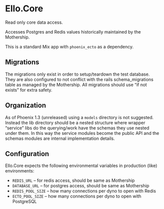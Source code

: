 # Ello.Core

Read only core data access.

Accesses Postgres and Redis values historically maintained by the Mothership.

This is a standard Mix app with `phoenix_ecto` as a dependency.

## Migrations

The migrations only exist in order to setup/teardown the test database. They are
also configured to not conflict with the rails schema_migrations table as
managed by the Mothership. All migrations should use “if not exists” for
extra safety.

## Organization

As of Phoenix 1.3 (unreleased) using a `models` directory is not suggested.
Instead the lib directory should be a nested structure where wrapper “service”
libs do the querying/work have the schemas they use nested under them. In this
way the service modules become the public API and the schemas modules are
internal implementation details.

## Configuration

Ello.Core expects the following environmental variables in production
(like) environments:

- `REDIS_URL` – for redis access, should be same as Mothership
- `DATABASE_URL` – for postgres access, should be same as Mothership
- `REDIS_POOL_SIZE` – how many connections per dyno to open with Redis
- `ECTO_POOL_SIZE` – how many connections per dyno to open with PostgreSQL

